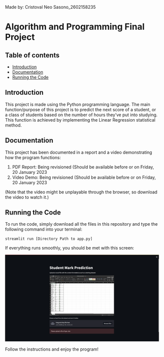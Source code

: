 Made by: Cristoval Neo Sasono_2602158235

# Algorithm and Programming Final Project

## Table of contents

- [Introduction](#introduction)
- [Documentation](#documentation)
- [Running the Code](#running-the-code)

## Introduction

This project is made using the Python programming language. The main function/purpose of this project is to predict the next score of a student, or a class of students based on the number of hours they’ve put into studying. This function is achieved by implementing the Linear Regression statistical method.


## Documentation

This project has been documented in a report and a video demonstrating how the program functions:
1. PDF Report: Being revisioned (Should be available before or on Friday, 20 January 2023
2. Video Demo: Being revisioned (Should be available before or on Friday, 20 January 2023

(Note that the video might be unplayable through the browser, so download the video to watch it.)

## Running the Code

To run the code, simply download all the files in this repository and type the following command into your terminal:

    streamlit run [Directory Path to app.py]

If everything runs smoothly, you should be met with this screen:

![Space N = 1000](images/Image1.png)

Follow the instructions and enjoy the program!

